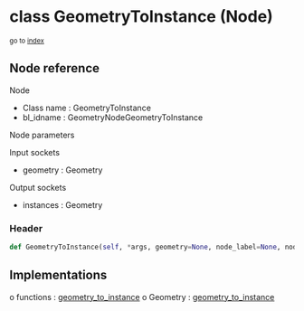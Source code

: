 # class GeometryToInstance (Node)

<sub>go to [index](/docs/index.md)</sub>

## Node reference

Node
 - Class name : GeometryToInstance
 - bl_idname : GeometryNodeGeometryToInstance

Node parameters

Input sockets
 - geometry : Geometry

Output sockets
 - instances : Geometry

### Header

``` python
def GeometryToInstance(self, *args, geometry=None, node_label=None, node_color=None):
```

## Implementations

o functions : [geometry_to_instance](/docs/GeoNodes_classes/GLOBAL.md#geometry_to_instance)
o Geometry : [geometry_to_instance](/docs/GeoNodes_classes/Geometry.md#geometry_to_instance)

